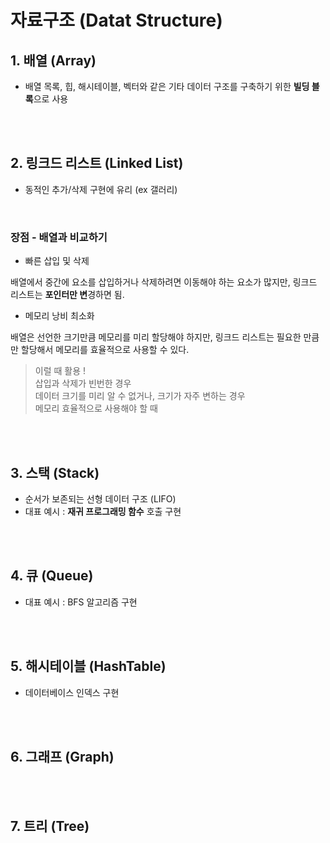 # 자료구조 (Datat Structure)

## 1. 배열 (Array)

* 배열 목록, 힙, 해시테이블, 벡터와 같은 기타 데이터 구조를 구축하기 위한 **빌딩 블록**으로 사용

<br><br>

## 2. 링크드 리스트 (Linked List)

* 동적인 추가/삭제 구현에 유리 (ex 갤러리)

<br>

### 장점 - 배열과 비교하기

* 빠른 삽입 및 삭제

배열에서 중간에 요소를 삽입하거나 삭제하려면 이동해야 하는 요소가 많지만, 링크드 리스트는 **포인터만 변**경하면 됨.

* 메모리 낭비 최소화

배열은 선언한 크기만큼 메모리를 미리 할당해야 하지만, 링크드 리스트는 필요한 만큼만 할당해서 메모리를 효율적으로 사용할 수 있다.

> 이럴 때 활용 ! <br>
 삽입과 삭제가 빈번한 경우 <br>
 데이터 크기를 미리 알 수 없거나, 크기가 자주 변하는 경우 <br>
 메모리 효율적으로 사용해야 할 때 

<br><br>

## 3. 스택 (Stack)

* 순서가 보존되는 선형 데이터 구조 (LIFO)
* 대표 예시 : **재귀 프로그래밍 함수** 호출 구현

<br><br>

## 4. 큐 (Queue)

* 대표 예시 : BFS 알고리즘 구현

<br><br>

## 5. 해시테이블 (HashTable)

* 데이터베이스 인덱스 구현


<br><br>

## 6. 그래프 (Graph)


<br><br>

## 7. 트리 (Tree)
